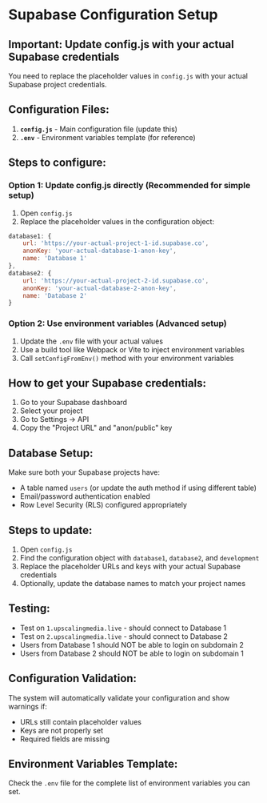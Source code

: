 # Supabase Configuration Setup

## Important: Update config.js with your actual Supabase credentials

You need to replace the placeholder values in `config.js` with your actual Supabase project credentials.

## Configuration Files:

1. **`config.js`** - Main configuration file (update this)
2. **`.env`** - Environment variables template (for reference)

## Steps to configure:

### Option 1: Update config.js directly (Recommended for simple setup)

1. Open `config.js`
2. Replace the placeholder values in the configuration object:

```javascript
database1: {
    url: 'https://your-actual-project-1-id.supabase.co',
    anonKey: 'your-actual-database-1-anon-key',
    name: 'Database 1'
},
database2: {
    url: 'https://your-actual-project-2-id.supabase.co',
    anonKey: 'your-actual-database-2-anon-key',
    name: 'Database 2'
}
```

### Option 2: Use environment variables (Advanced setup)

1. Update the `.env` file with your actual values
2. Use a build tool like Webpack or Vite to inject environment variables
3. Call `setConfigFromEnv()` method with your environment variables

## How to get your Supabase credentials:

1. Go to your Supabase dashboard
2. Select your project
3. Go to Settings → API
4. Copy the "Project URL" and "anon/public" key

## Database Setup:

Make sure both your Supabase projects have:

- A table named `users` (or update the auth method if using different table)
- Email/password authentication enabled
- Row Level Security (RLS) configured appropriately

## Steps to update:

1. Open `config.js`
2. Find the configuration object with `database1`, `database2`, and `development`
3. Replace the placeholder URLs and keys with your actual Supabase credentials
4. Optionally, update the database names to match your project names

## Testing:

- Test on `1.upscalingmedia.live` - should connect to Database 1
- Test on `2.upscalingmedia.live` - should connect to Database 2
- Users from Database 1 should NOT be able to login on subdomain 2
- Users from Database 2 should NOT be able to login on subdomain 1

## Configuration Validation:

The system will automatically validate your configuration and show warnings if:

- URLs still contain placeholder values
- Keys are not properly set
- Required fields are missing

## Environment Variables Template:

Check the `.env` file for the complete list of environment variables you can set.
